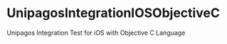 UnipagosIntegrationIOSObjectiveC
================================

Unipagos Integration Test for iOS with Objective C Language
